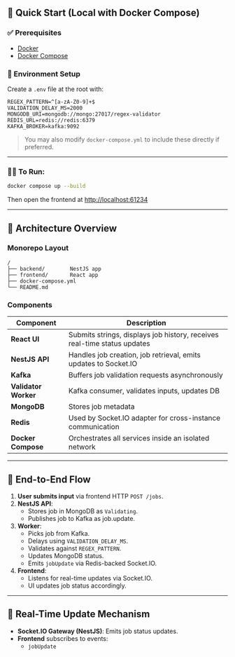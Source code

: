 ## 🚀 Quick Start (Local with Docker Compose)

### ✅ Prerequisites
- [Docker](https://www.docker.com/)
- [Docker Compose](https://docs.docker.com/compose/)

### 🔧 Environment Setup
Create a `.env` file at the root with:

```env
REGEX_PATTERN=^[a-zA-Z0-9]+$
VALIDATION_DELAY_MS=2000
MONGODB_URI=mongodb://mongo:27017/regex-validator
REDIS_URL=redis://redis:6379
KAFKA_BROKER=kafka:9092
```

> You may also modify `docker-compose.yml` to include these directly if preferred.

---

### 🧑‍💻 To Run:

```bash
docker compose up --build
```

Then open the frontend at [http://localhost:61234](http://localhost:61234)

---

## 🧱 Architecture Overview

### Monorepo Layout
```
/
├── backend/        NestJS app
├── frontend/       React app
├── docker-compose.yml
└── README.md
```

### Components

| Component | Description |
|----------|-------------|
| **React UI** | Submits strings, displays job history, receives real-time status updates |
| **NestJS API** | Handles job creation, job retrieval, emits updates to Socket.IO |
| **Kafka** | Buffers job validation requests asynchronously |
| **Validator Worker** | Kafka consumer, validates inputs, updates DB |
| **MongoDB** | Stores job metadata |
| **Redis** | Used by Socket.IO adapter for cross-instance communication |
| **Docker Compose** | Orchestrates all services inside an isolated network |

---

## 🔄 End-to-End Flow

1. **User submits input** via frontend HTTP `POST /jobs`.
2. **NestJS API**:
   - Stores job in MongoDB as `Validating`.
   - Publishes job to Kafka as job.update.
3. **Worker**:
   - Picks job from Kafka.
   - Delays using `VALIDATION_DELAY_MS`.
   - Validates against `REGEX_PATTERN`.
   - Updates MongoDB status.
   - Emits `jobUpdate` via Redis-backed Socket.IO.
4. **Frontend**:
   - Listens for real-time updates via Socket.IO.
   - UI updates job status accordingly.

---

## 📡 Real-Time Update Mechanism

- **Socket.IO Gateway (NestJS)**: Emits job status updates.
- **Frontend** subscribes to events:
  - `jobUpdate`